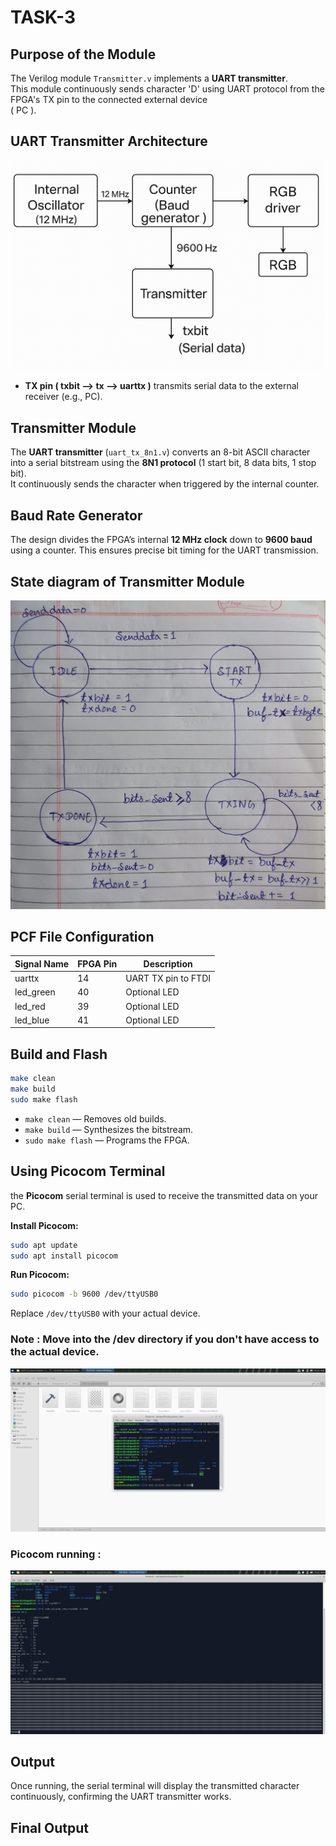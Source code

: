 
# TASK-3


## Purpose of the Module

The Verilog module `Transmitter.v` implements a **UART transmitter**.  
This module continuously sends character 'D' using UART protocol from the FPGA's TX pin to the connected external device  
( PC ).

## UART Transmitter Architecture

![Architecture](Media/block_diagram_digital.png)

- **TX pin ( txbit --> tx --> uarttx )** transmits serial data to the external receiver (e.g., PC).


## Transmitter Module

The **UART transmitter** (`uart_tx_8n1.v`) converts an 8-bit ASCII character into a serial bitstream using the **8N1 protocol** (1 start bit, 8 data bits, 1 stop bit).  
It continuously sends the character when triggered by the internal counter.

## Baud Rate Generator

The design divides the FPGA’s internal **12 MHz clock** down to **9600 baud** using a counter.
This ensures precise bit timing for the UART transmission.

## State diagram of Transmitter Module 
![state_digram](Media/State_diagram.jpeg)
## PCF File Configuration

| Signal Name | FPGA Pin | Description          |
|-------------|----------|----------------------|
| uarttx      | 14       | UART TX pin to FTDI  |
| led_green   | 40       | Optional LED         |
| led_red     | 39       | Optional LED         |
| led_blue    | 41       | Optional LED         |

## Build and Flash

```bash
make clean
make build
sudo make flash
```

- `make clean` — Removes old builds.
- `make build` — Synthesizes the bitstream.
- `sudo make flash` — Programs the FPGA.
## Using Picocom Terminal

the **Picocom** serial terminal is used to receive the transmitted data on your PC.

**Install Picocom:**

```bash
sudo apt update
sudo apt install picocom
```

**Run Picocom:**

```bash
sudo picocom -b 9600 /dev/ttyUSB0
```

Replace `/dev/ttyUSB0` with your actual device.
### Note : Move into the /dev directory if you don't have access to the actual device. 

![picocom](Media/hardware_device.png)
### Picocom running :
![running](Media/picocom_running.png) 
## Output

Once running, the serial terminal will display the transmitted character continuously, confirming the UART transmitter works.
## Final Output 
